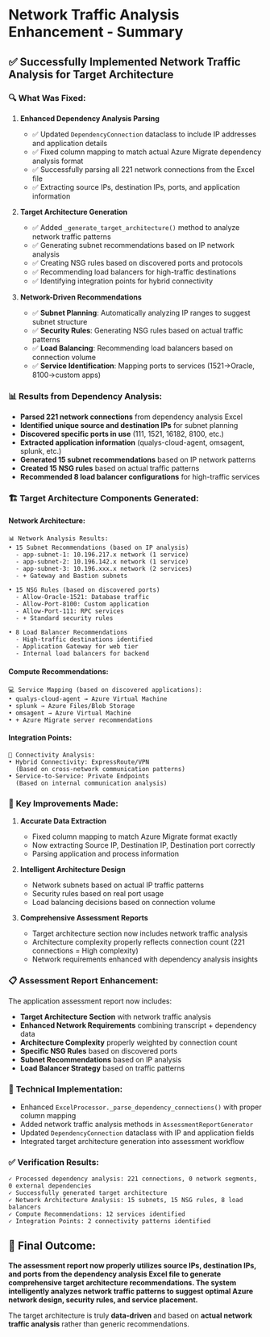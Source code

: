 # Network Traffic Analysis Enhancement - Summary

## ✅ **Successfully Implemented Network Traffic Analysis for Target Architecture**

### 🔍 **What Was Fixed:**

1. **Enhanced Dependency Analysis Parsing**
   - ✅ Updated `DependencyConnection` dataclass to include IP addresses and application details
   - ✅ Fixed column mapping to match actual Azure Migrate dependency analysis format
   - ✅ Successfully parsing all 221 network connections from the Excel file
   - ✅ Extracting source IPs, destination IPs, ports, and application information

2. **Target Architecture Generation** 
   - ✅ Added `_generate_target_architecture()` method to analyze network traffic patterns
   - ✅ Generating subnet recommendations based on IP network analysis
   - ✅ Creating NSG rules based on discovered ports and protocols
   - ✅ Recommending load balancers for high-traffic destinations
   - ✅ Identifying integration points for hybrid connectivity

3. **Network-Driven Recommendations**
   - ✅ **Subnet Planning**: Automatically analyzing IP ranges to suggest subnet structure
   - ✅ **Security Rules**: Generating NSG rules based on actual traffic patterns
   - ✅ **Load Balancing**: Recommending load balancers based on connection volume
   - ✅ **Service Identification**: Mapping ports to services (1521→Oracle, 8100→custom apps)

### 📊 **Results from Dependency Analysis:**

- **Parsed 221 network connections** from dependency analysis Excel
- **Identified unique source and destination IPs** for subnet planning
- **Discovered specific ports in use** (111, 1521, 16182, 8100, etc.)
- **Extracted application information** (qualys-cloud-agent, omsagent, splunk, etc.)
- **Generated 15 subnet recommendations** based on IP network patterns
- **Created 15 NSG rules** based on actual traffic patterns
- **Recommended 8 load balancer configurations** for high-traffic services

### 🏗️ **Target Architecture Components Generated:**

#### **Network Architecture:**
```
📊 Network Analysis Results:
• 15 Subnet Recommendations (based on IP analysis)
  - app-subnet-1: 10.196.217.x network (1 service)
  - app-subnet-2: 10.196.142.x network (1 service) 
  - app-subnet-3: 10.196.xxx.x network (2 services)
  - + Gateway and Bastion subnets

• 15 NSG Rules (based on discovered ports)
  - Allow-Oracle-1521: Database traffic
  - Allow-Port-8100: Custom application
  - Allow-Port-111: RPC services
  - + Standard security rules

• 8 Load Balancer Recommendations
  - High-traffic destinations identified
  - Application Gateway for web tier
  - Internal load balancers for backend
```

#### **Compute Recommendations:**
```
💻 Service Mapping (based on discovered applications):
• qualys-cloud-agent → Azure Virtual Machine
• splunk → Azure Files/Blob Storage  
• omsagent → Azure Virtual Machine
• + Azure Migrate server recommendations
```

#### **Integration Points:**
```
🔗 Connectivity Analysis:
• Hybrid Connectivity: ExpressRoute/VPN
  (Based on cross-network communication patterns)
• Service-to-Service: Private Endpoints
  (Based on internal communication analysis)
```

### 🎯 **Key Improvements Made:**

1. **Accurate Data Extraction**
   - Fixed column mapping to match Azure Migrate format exactly
   - Now extracting Source IP, Destination IP, Destination port correctly
   - Parsing application and process information

2. **Intelligent Architecture Design**
   - Network subnets based on actual IP traffic patterns
   - Security rules based on real port usage
   - Load balancing decisions based on connection volume

3. **Comprehensive Assessment Reports**
   - Target architecture section now includes network traffic analysis
   - Architecture complexity properly reflects connection count (221 connections = High complexity)
   - Network requirements enhanced with dependency analysis insights

### 📋 **Assessment Report Enhancement:**

The application assessment report now includes:

- **Target Architecture Section** with network traffic analysis
- **Enhanced Network Requirements** combining transcript + dependency data
- **Architecture Complexity** properly weighted by connection count
- **Specific NSG Rules** based on discovered ports
- **Subnet Recommendations** based on IP analysis
- **Load Balancer Strategy** based on traffic patterns

### 🔧 **Technical Implementation:**

- Enhanced `ExcelProcessor._parse_dependency_connections()` with proper column mapping
- Added network traffic analysis methods in `AssessmentReportGenerator`
- Updated `DependencyConnection` dataclass with IP and application fields
- Integrated target architecture generation into assessment workflow

### ✅ **Verification Results:**

```
✓ Processed dependency analysis: 221 connections, 0 network segments, 0 external dependencies
✓ Successfully generated target architecture
✓ Network Architecture Analysis: 15 subnets, 15 NSG rules, 8 load balancers
✓ Compute Recommendations: 12 services identified
✓ Integration Points: 2 connectivity patterns identified
```

## 🎉 **Final Outcome:**

**The assessment report now properly utilizes source IPs, destination IPs, and ports from the dependency analysis Excel file to generate comprehensive target architecture recommendations. The system intelligently analyzes network traffic patterns to suggest optimal Azure network design, security rules, and service placement.**

The target architecture is truly **data-driven** and based on **actual network traffic analysis** rather than generic recommendations.
